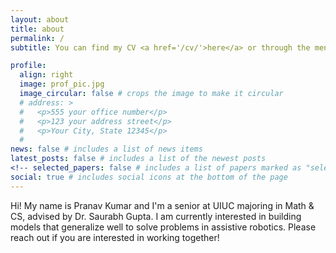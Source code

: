 ```yaml
---
layout: about
title: about
permalink: /
subtitle: You can find my CV <a href='/cv/'>here</a> or through the menu above.

profile:
  align: right
  image: prof_pic.jpg
  image_circular: false # crops the image to make it circular
  # address: >
  #   <p>555 your office number</p>
  #   <p>123 your address street</p>
  #   <p>Your City, State 12345</p>
  #
news: false # includes a list of news items
latest_posts: false # includes a list of the newest posts
<!-- selected_papers: false # includes a list of papers marked as "selected={true}" -->
social: true # includes social icons at the bottom of the page
---
```


Hi! My name is Pranav Kumar and I'm a senior at UIUC majoring in Math & CS, advised by Dr. Saurabh Gupta. I am currently interested in building models that generalize well to solve problems in assistive robotics. Please reach out if you are interested in working together!

<!---->
<!-- Write your biography here. Tell the world about yourself. Link to your favorite [subreddit](http://reddit.com). You can put a picture in, too. The code is already in, just name your picture `prof_pic.jpg` and put it in the `img/` folder. -->
<!---->
<!-- Put your address / P.O. box / other info right below your picture. You can also disable any of these elements by editing `profile` property of the YAML header of your `_pages/about.md`. Edit `_bibliography/papers.bib` and Jekyll will render your [publications page](/al-folio/publications/) automatically. -->
<!---->
<!-- Link to your social media connections, too. This theme is set up to use [Font Awesome icons](http://fortawesome.github.io/Font-Awesome/) and [Academicons](https://jpswalsh.github.io/academicons/), like the ones below. Add your Facebook, Twitter, LinkedIn, Google Scholar, or just disable all of them. -->
